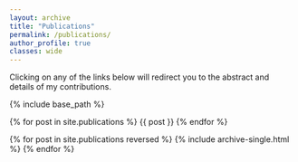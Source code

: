 ```yaml
---
layout: archive
title: "Publications"
permalink: /publications/
author_profile: true
classes: wide
---
```


Clicking on any of the links below will redirect you to the abstract and details of my contributions.

{% include base_path %}

{% for post in site.publications %}
  {{ post }}
{% endfor %}

{% for post in site.publications reversed %}
  {% include archive-single.html %}
{% endfor %}
